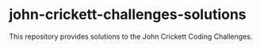 # john-crickett-challenges-solutions
This repository provides solutions to the John Crickett Coding Challenges.
